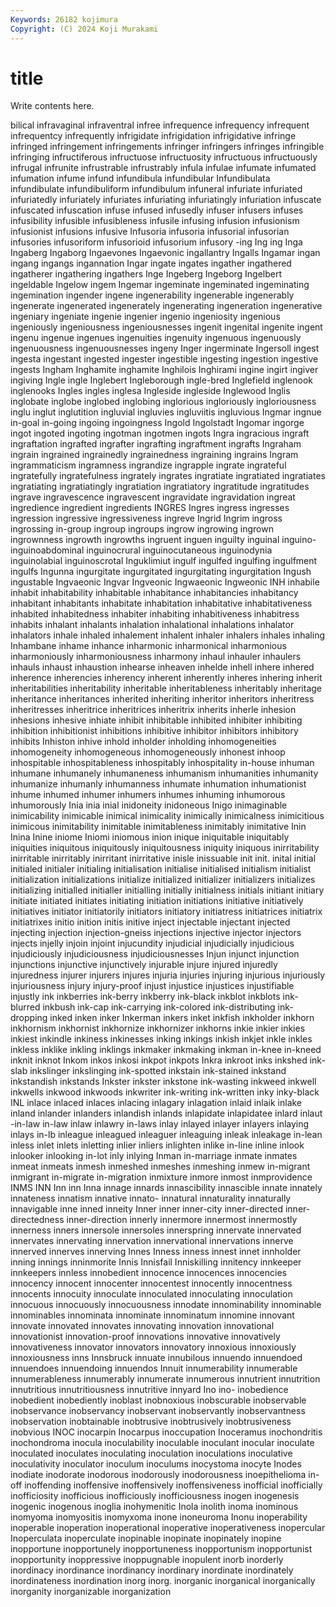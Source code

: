 ```yaml
---
Keywords: 26182 kojimura
Copyright: (C) 2024 Koji Murakami
---
```


# title

Write contents here.



bilical infravaginal infraventral infree infrequence infrequency infrequent infrequentcy infrequently
infrigidate infrigidation infrigidative infringe infringed infringement infringements infringer infringers infringes
infringible infringing infructiferous infructuose infructuosity infructuous infructuously infrugal infrunite infrustrable
infrustrably infula infulae infumate infumated infumation infume infund infundibula infundibular
Infundibulata infundibulate infundibuliform infundibulum infuneral infuriate infuriated infuriatedly infuriately infuriates
infuriating infuriatingly infuriation infuscate infuscated infuscation infuse infused infusedly infuser
infusers infuses infusibility infusible infusibleness infusile infusing infusion infusionism infusionist
infusions infusive Infusoria infusoria infusorial infusorian infusories infusoriform infusorioid infusorium
infusory -ing Ing ing Inga Ingaberg Ingaborg Ingaevones Ingaevonic ingallantry
Ingalls Ingamar ingan ingang ingangs ingannation Ingar ingate ingates ingather
ingathered ingatherer ingathering ingathers Inge Ingeberg Ingeborg Ingelbert ingeldable Ingelow
ingem Ingemar ingeminate ingeminated ingeminating ingemination ingender ingene ingenerability ingenerable
ingenerably ingenerate ingenerated ingenerately ingenerating ingeneration ingenerative ingeniary ingeniate ingenie
ingenier ingenio ingeniosity ingenious ingeniously ingeniousness ingeniousnesses ingenit ingenital ingenite
ingent ingenu ingenue ingenues ingenuities ingenuity ingenuous ingenuously ingenuousness ingenuousnesses
ingeny Inger ingerminate Ingersoll ingest ingesta ingestant ingested ingester ingestible
ingesting ingestion ingestive ingests Ingham Inghamite inghamite Inghilois Inghirami ingine
ingirt ingiver ingiving Ingle ingle Inglebert Ingleborough ingle-bred Inglefield inglenook
inglenooks Ingles ingles inglesa Ingleside ingleside Inglewood Inglis inglobate inglobe
inglobed inglobing inglorious ingloriously ingloriousness inglu inglut inglutition ingluvial ingluvies
ingluviitis ingluvious Ingmar ingnue in-goal in-going ingoing ingoingness Ingold Ingolstadt
Ingomar ingorge ingot ingoted ingoting ingotman ingotmen ingots Ingra ingracious
ingraft ingraftation ingrafted ingrafter ingrafting ingraftment ingrafts Ingraham ingrain ingrained
ingrainedly ingrainedness ingraining ingrains Ingram ingrammaticism ingramness ingrandize ingrapple ingrate
ingrateful ingratefully ingratefulness ingrately ingrates ingratiate ingratiated ingratiates ingratiating ingratiatingly
ingratiation ingratiatory ingratitude ingratitudes ingrave ingravescence ingravescent ingravidate ingravidation ingreat
ingredience ingredient ingredients INGRES Ingres ingress ingresses ingression ingressive ingressiveness
ingreve Ingrid Ingrim ingross ingrossing in-group ingroup ingroups ingrow ingrowing
ingrown ingrownness ingrowth ingrowths ingruent inguen inguilty inguinal inguino- inguinoabdominal
inguinocrural inguinocutaneous inguinodynia inguinolabial inguinoscrotal Inguklimiut ingulf ingulfed ingulfing ingulfment
ingulfs Ingunna ingurgitate ingurgitated ingurgitating ingurgitation Ingush ingustable Ingvaeonic Ingvar
Ingveonic Ingwaeonic Ingweonic INH inhabile inhabit inhabitability inhabitable inhabitance inhabitancies
inhabitancy inhabitant inhabitants inhabitate inhabitation inhabitative inhabitativeness inhabited inhabitedness inhabiter
inhabiting inhabitiveness inhabitress inhabits inhalant inhalants inhalation inhalational inhalations inhalator
inhalators inhale inhaled inhalement inhalent inhaler inhalers inhales inhaling Inhambane
inhame inhance inharmonic inharmonical inharmonious inharmoniously inharmoniousness inharmony inhaul inhauler
inhaulers inhauls inhaust inhaustion inhearse inheaven inhelde inhell inhere inhered
inherence inherencies inherency inherent inherently inheres inhering inherit inheritabilities inheritability
inheritable inheritableness inheritably inheritage inheritance inheritances inherited inheriting inheritor inheritors
inheritress inheritresses inheritrice inheritrices inheritrix inherits inherle inhesion inhesions inhesive
inhiate inhibit inhibitable inhibited inhibiter inhibiting inhibition inhibitionist inhibitions inhibitive
inhibitor inhibitors inhibitory inhibits Inhiston inhive inhold inholder inholding inhomogeneities
inhomogeneity inhomogeneous inhomogeneously inhonest inhoop inhospitable inhospitableness inhospitably inhospitality in-house
inhuman inhumane inhumanely inhumaneness inhumanism inhumanities inhumanity inhumanize inhumanly inhumanness
inhumate inhumation inhumationist inhume inhumed inhumer inhumers inhumes inhuming inhumorous
inhumorously Inia inia inial inidoneity inidoneous Inigo inimaginable inimicability inimicable
inimical inimicality inimically inimicalness inimicitious inimicous inimitability inimitable inimitableness inimitably
inimitative Inin Inina Inine iniome Iniomi iniomous inion inique iniquitable
iniquitably iniquities iniquitous iniquitously iniquitousness iniquity iniquous inirritability inirritable inirritably
inirritant inirritative inisle inissuable init init. inital initial initialed initialer
initialing initialisation initialise initialised initialism initialist initialization initializations initialize initialized
initializer initializers initializes initializing initialled initialler initialling initially initialness initials
initiant initiary initiate initiated initiates initiating initiation initiations initiative initiatively
initiatives initiator initiatorily initiators initiatory initiatress initiatrices initiatrix initiatrixes initio
inition initis initive inject injectable injectant injected injecting injection injection-gneiss
injections injective injector injectors injects injelly injoin injoint injucundity injudicial
injudicially injudicious injudiciously injudiciousness injudiciousnesses Injun injunct injunction injunctions injunctive
injunctively injurable injure injured injuredly injuredness injurer injurers injures injuria
injuries injuring injurious injuriously injuriousness injury injury-proof injust injustice injustices
injustifiable injustly ink inkberries ink-berry inkberry ink-black inkblot inkblots ink-blurred
inkbush ink-cap ink-carrying ink-colored ink-distributing ink-dropping inked inken inker Inkerman
inkers inket inkfish inkholder inkhorn inkhornism inkhornist inkhornize inkhornizer inkhorns
inkie inkier inkies inkiest inkindle inkiness inkinesses inking inkings inkish
inkjet inkle inkles inkless inklike inkling inklings inkmaker inkmaking inkman
in-knee in-kneed inknit inknot Inkom inkos inkosi inkpot inkpots Inkra
inkroot inks inkshed ink-slab inkslinger inkslinging ink-spotted inkstain ink-stained inkstand
inkstandish inkstands Inkster inkster inkstone ink-wasting inkweed inkwell inkwells inkwood
inkwoods inkwriter ink-writing ink-written inky inky-black INL inlace inlaced inlaces
inlacing inlagary inlagation inlaid inlaik inlake inland inlander inlanders inlandish
inlands inlapidate inlapidatee inlard inlaut -in-law in-law inlaw inlawry in-laws
inlay inlayed inlayer inlayers inlaying inlays in-lb inleague inleagued inleaguer
inleaguing inleak inleakage in-lean inless inlet inlets inletting inlier inliers
inlighten inlike in-line inline inlook inlooker inlooking in-lot inly inlying
Inman in-marriage inmate inmates inmeat inmeats inmesh inmeshed inmeshes inmeshing
inmew in-migrant inmigrant in-migrate in-migration inmixture inmore inmost inmprovidence INMS
INN Inn inn Inna innage innards innascibility innascible innate innately
innateness innatism innative innato- innatural innaturality innaturally innavigable inne inned
inneity Inner inner inner-city inner-directed inner-directedness inner-direction innerly innermore innermost
innermostly innerness inners innersole innersoles innerspring innervate innervated innervates innervating
innervation innervational innervations innerve innerved innerves innerving Innes Inness inness
innest innet innholder inning innings inninmorite Innis Innisfail Inniskilling innitency
innkeeper innkeepers innless innobedient innocence innocences innocencies innocency innocent innocenter
innocentest innocently innocentness innocents innocuity innoculate innoculated innoculating innoculation innocuous
innocuously innocuousness innodate innominability innominable innominables innominata innominate innominatum innomine
innovant innovate innovated innovates innovating innovation innovational innovationist innovation-proof innovations
innovative innovatively innovativeness innovator innovators innovatory innoxious innoxiously innoxiousness inns
Innsbruck innuate innubilous innuendo innuendoed innuendoes innuendoing innuendos Innuit innumerability
innumerable innumerableness innumerably innumerate innumerous innutrient innutrition innutritious innutritiousness innutritive
innyard Ino ino- inobedience inobedient inobediently inoblast inobnoxious inobscurable inobservable
inobservance inobservancy inobservant inobservantly inobservantness inobservation inobtainable inobtrusive inobtrusively inobtrusiveness
inobvious INOC inocarpin Inocarpus inoccupation Inoceramus inochondritis inochondroma inocula inoculability
inoculable inoculant inocular inoculate inoculated inoculates inoculating inoculation inoculations inoculative
inoculativity inoculator inoculum inoculums inocystoma inocyte Inodes inodiate inodorate inodorous
inodorously inodorousness inoepithelioma in-off inoffending inoffensive inoffensively inoffensiveness inofficial inofficially
inofficiosity inofficious inofficiously inofficiousness inogen inogenesis inogenic inogenous inoglia inohymenitic
Inola inolith inoma inominous inomyoma inomyositis inomyxoma inone inoneuroma Inonu
inoperability inoperable inoperation inoperational inoperative inoperativeness inopercular Inoperculata inoperculate inopinable
inopinate inopinately inopine inopportune inopportunely inopportuneness inopportunism inopportunist inopportunity inoppressive
inoppugnable inopulent inorb inorderly inordinacy inordinance inordinancy inordinary inordinate inordinately
inordinateness inordination inorg inorg. inorganic inorganical inorganically inorganity inorganizable inorganization
